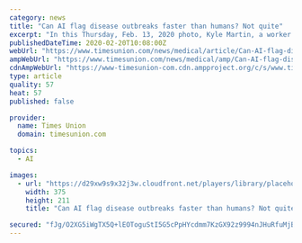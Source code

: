 ```yaml
---
category: news
title: "Can AI flag disease outbreaks faster than humans? Not quite"
excerpt: "In this Thursday, Feb. 13, 2020 photo, Kyle Martin, a worker at HealthMap, a system using artificial intelligence to monitor global disease outbreaks, mines health data to keep the system up to date in a work area at Boston Children's Hospital in Boston."
publishedDateTime: 2020-02-20T10:08:00Z
webUrl: "https://www.timesunion.com/news/medical/article/Can-AI-flag-disease-outbreaks-faster-than-humans-15069881.php"
ampWebUrl: "https://www.timesunion.com/news/medical/amp/Can-AI-flag-disease-outbreaks-faster-than-humans-15069881.php"
cdnAmpWebUrl: "https://www-timesunion-com.cdn.ampproject.org/c/s/www.timesunion.com/news/medical/amp/Can-AI-flag-disease-outbreaks-faster-than-humans-15069881.php"
type: article
quality: 57
heat: 57
published: false

provider:
  name: Times Union
  domain: timesunion.com

topics:
  - AI

images:
  - url: "https://d29xw9s9x32j3w.cloudfront.net/players/library/placeholder.png"
    width: 375
    height: 211
    title: "Can AI flag disease outbreaks faster than humans? Not quite"

secured: "fJg/O2XG5iWgTX5Q+lEOToguStI5G5cPpHYcdmm7KzGX92z9994nJHuRfuMjBsU4wj7e1kPdqfD3SCMOof06il/LYXHDT9+h8MIsjhR6XRQOrZRp0mDQ3G89jWuhGBvsk1uCfM7I/YcJxwgqabsCFZePfeP90olXafjHe9vUkwfJXAiwLcMHelhEoZjUmwtADpgeYmx4OqSrO2psv/KGqsEbXtwL3j9bzUWz5KPuDhVBvVDTasMjJnQ8Q7kntYgbyDVbS0ONHf0m39p2Cx3mBsl1OGeibfj7Ij2G84v2h3E8Udr0I8nKCp4ODiV4Qur4;q1GmVk/SXINUkGjaPINvtw=="
---
```


